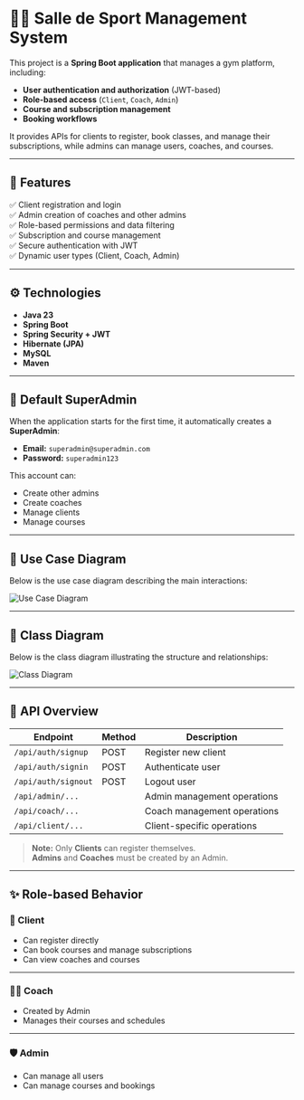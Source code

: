 # 🏋️‍♂️ Salle de Sport Management System

This project is a **Spring Boot application** that manages a gym platform, including:

- **User authentication and authorization** (JWT-based)
- **Role-based access** (`Client`, `Coach`, `Admin`)
- **Course and subscription management**
- **Booking workflows**

It provides APIs for clients to register, book classes, and manage their subscriptions, while admins can manage users, coaches, and courses.

---

## 📌 Features

✅ Client registration and login  
✅ Admin creation of coaches and other admins  
✅ Role-based permissions and data filtering  
✅ Subscription and course management  
✅ Secure authentication with JWT  
✅ Dynamic user types (Client, Coach, Admin)

---

## ⚙️ Technologies

- **Java 23**
- **Spring Boot**
- **Spring Security + JWT**
- **Hibernate (JPA)**
- **MySQL**
- **Maven**

---

## 🔐 Default SuperAdmin

When the application starts for the first time, it automatically creates a **SuperAdmin**:

- **Email:** `superadmin@superadmin.com`
- **Password:** `superadmin123`

This account can:
- Create other admins
- Create coaches
- Manage clients
- Manage courses

---

## 🧩 Use Case Diagram

Below is the use case diagram describing the main interactions:

![Use Case Diagram](usecase.png)

---

## 🧩 Class Diagram

Below is the class diagram illustrating the structure and relationships:

![Class Diagram](classdiagram.png)

---

## 🧭 API Overview

| Endpoint             | Method | Description                    |
|----------------------|--------|--------------------------------|
| `/api/auth/signup`   | POST   | Register new client            |
| `/api/auth/signin`   | POST   | Authenticate user              |
| `/api/auth/signout`  | POST   | Logout user                    |
| `/api/admin/...`     |        | Admin management operations    |
| `/api/coach/...`     |        | Coach management operations    |
| `/api/client/...`    |        | Client-specific operations     |

> **Note:**
> Only **Clients** can register themselves.  
> **Admins** and **Coaches** must be created by an Admin.

---

## ✨ Role-based Behavior

### 👤 Client
- Can register directly
- Can book courses and manage subscriptions
- Can view coaches and courses

---

### 🧑‍🏫 Coach
- Created by Admin
- Manages their courses and schedules

---

### 🛡️ Admin
- Can manage all users
- Can manage courses and bookings

